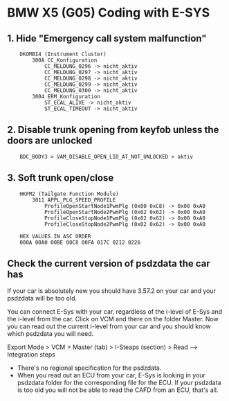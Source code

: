 # BMW X5 (G05) Coding with E-SYS

## 1. Hide "Emergency call system malfunction"

```
    DKOMBI4 (Instrument Cluster)
        300A CC_Konfiguration
            CC_MELDUNG_0296 -> nicht_aktiv
            CC_MELDUNG_0297 -> nicht_aktiv
            CC_MELDUNG_0298 -> nicht_aktiv
            CC_MELDUNG_0299 -> nicht_aktiv
            CC_MELDUNG_0300 -> nicht_aktiv
        3004 ERM_Konfiguration
            ST_ECAL_ALIVE -> nicht_aktiv
            ST_ECAL_TIMEOUT -> nicht_aktiv
```

## 2. Disable trunk opening from keyfob unless the doors are unlocked

```
    BDC_BODY3 > VAM_DISABLE_OPEN_LID_AT_NOT_UNLOCKED > aktiv
```


## 3. Soft trunk open/close

```
    HKFM2 (Tailgate Function Module)
        3011 APPL_PLG_SPEED_PROFILE
            ProfileOpenStartNode1PwmPlg (0x00 0xC8) -> 0x00 0xA0
            ProfileOpenStartNode2PwmPlg (0x02 0x62) -> 0x00 0xA0
            ProfileCloseStopNode1PwmPlg (0x02 0x62) -> 0x00 0xA0
            ProfileCloseStopNode2PwmPlg (0x02 0x62) -> 0x00 0xA0

    HEX VALUES IN ASC ORDER
    000A 00A0 00BE 00C8 00FA 017C 0212 0226
```

## Check the current version of psdzdata the car has

If your car is absolutely new you should have 3.57.2 on your car and your psdzdata will be too old.

You can connect E-Sys with your car, regardless of the i-level of E-Sys and the i-level from the car. Click on VCM and there on the folder Master. Now you can read out the current i-level from your car and you should know which psdzdata you will need.

Export Mode > VCM > Master (tab) > I-Steaps (section) > Read --> Integration steps

- There's no regional specification for the psdzdata.
- When you read out an ECU from your car, E-Sys is looking in your psdzdata folder for the corresponding file for the ECU. If your psdzdata is too old you will not be able to read the CAFD from an ECU, that's all.
